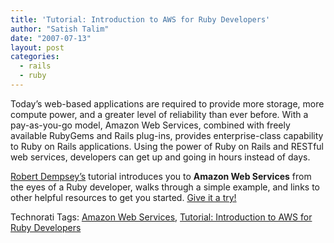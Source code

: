 ```yaml
---
title: 'Tutorial: Introduction to AWS for Ruby Developers'
author: "Satish Talim"
date: "2007-07-13"
layout: post
categories:
  - rails
  - ruby
---
```

Today’s web-based applications are required to provide more storage,
more compute power, and a greater level of reliability than ever before.<!--more-->
With a pay-as-you-go model, Amazon Web Services, combined with freely
available RubyGems and Rails plug-ins, provides enterprise-class
capability to Ruby on Rails applications. Using the power of Ruby on
Rails and RESTful web services, developers can get up and going in hours
instead of days.

[Robert
Dempsey’s](http://www.workingwithrails.com/person/5932-robert-dempsey)
tutorial introduces you to **Amazon Web Services** from the eyes of a
Ruby developer, walks through a simple example, and links to other
helpful resources to get you started. [Give it a
try!](http://developer.amazonwebservices.com/connect/entry.jspa?externalID=846)

Technorati Tags: [Amazon Web
Services](http://technorati.com/tag/Amazon+Web+Services), [Tutorial:
Introduction to AWS for Ruby
Developers](http://technorati.com/tag/Tutorial%3A+Introduction+to+AWS+for+Ruby+Developers)
